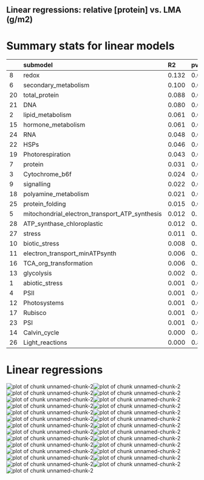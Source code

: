 ## Linear regressions: relative [protein] vs. LMA (g/m2)

# Summary stats for linear models

|            |submodel                                                |R2             |pval          |p.adj             |
|:-----------|:-------------------------------------------------------|:--------------|:-------------|:-----------------|
|8           |redox                                                   |0.132          |0.00          |0.000000          |
|6           |secondary_metabolism                                    |0.100          |0.00          |0.000000          |
|20          |total_protein                                           |0.088          |0.00          |0.000000          |
|21          |DNA                                                     |0.080          |0.00          |0.000000          |
|2           |lipid_metabolism                                        |0.061          |0.00          |0.000000          |
|15          |hormone_metabolism                                      |0.061          |0.00          |0.000000          |
|24          |RNA                                                     |0.048          |0.00          |0.000000          |
|22          |HSPs                                                    |0.046          |0.00          |0.000000          |
|19          |Photorespiration                                        |0.043          |0.00          |0.000000          |
|7           |protein                                                 |0.031          |0.01          |0.028000          |
|3           |Cytochrome_b6f                                          |0.024          |0.02          |0.050909          |
|9           |signalling                                              |0.022          |0.03          |0.070000          |
|18          |polyamine_metabolism                                    |0.021          |0.04          |0.086154          |
|25          |protein_folding                                         |0.015          |0.08          |0.160000          |
|5           |mitochondrial_electron_transport_ATP_synthesis          |0.012          |0.11          |0.197650          |
|28          |ATP_synthase_chloroplastic                              |0.012          |0.12          |0.197650          |
|27          |stress                                                  |0.011          |0.12          |0.197650          |
|10          |biotic_stress                                           |0.008          |0.18          |0.280000          |
|11          |electron_transport_minATPsynth                          |0.006          |0.26          |0.383160          |
|16          |TCA_org_transformation                                  |0.006          |0.28          |0.392000          |
|13          |glycolysis                                              |0.002          |0.54          |0.694400          |
|1           |abiotic_stress                                          |0.001          |0.61          |0.694400          |
|4           |PSII                                                    |0.001          |0.62          |0.694400          |
|12          |Photosystems                                            |0.001          |0.60          |0.694400          |
|17          |Rubisco                                                 |0.001          |0.65          |0.700000          |
|23          |PSI                                                     |0.001          |0.60          |0.694400          |
|14          |Calvin_cycle                                            |0.000          |0.81          |0.840000          |
|26          |Light_reactions                                         |0.000          |0.84          |0.840000          |

# Linear regressions

![plot of chunk unnamed-chunk-2](figure/unnamed-chunk-2-1.png)![plot of chunk unnamed-chunk-2](figure/unnamed-chunk-2-2.png)![plot of chunk unnamed-chunk-2](figure/unnamed-chunk-2-3.png)![plot of chunk unnamed-chunk-2](figure/unnamed-chunk-2-4.png)![plot of chunk unnamed-chunk-2](figure/unnamed-chunk-2-5.png)![plot of chunk unnamed-chunk-2](figure/unnamed-chunk-2-6.png)![plot of chunk unnamed-chunk-2](figure/unnamed-chunk-2-7.png)![plot of chunk unnamed-chunk-2](figure/unnamed-chunk-2-8.png)![plot of chunk unnamed-chunk-2](figure/unnamed-chunk-2-9.png)![plot of chunk unnamed-chunk-2](figure/unnamed-chunk-2-10.png)![plot of chunk unnamed-chunk-2](figure/unnamed-chunk-2-11.png)![plot of chunk unnamed-chunk-2](figure/unnamed-chunk-2-12.png)![plot of chunk unnamed-chunk-2](figure/unnamed-chunk-2-13.png)![plot of chunk unnamed-chunk-2](figure/unnamed-chunk-2-14.png)![plot of chunk unnamed-chunk-2](figure/unnamed-chunk-2-15.png)![plot of chunk unnamed-chunk-2](figure/unnamed-chunk-2-16.png)![plot of chunk unnamed-chunk-2](figure/unnamed-chunk-2-17.png)![plot of chunk unnamed-chunk-2](figure/unnamed-chunk-2-18.png)![plot of chunk unnamed-chunk-2](figure/unnamed-chunk-2-19.png)![plot of chunk unnamed-chunk-2](figure/unnamed-chunk-2-20.png)![plot of chunk unnamed-chunk-2](figure/unnamed-chunk-2-21.png)![plot of chunk unnamed-chunk-2](figure/unnamed-chunk-2-22.png)![plot of chunk unnamed-chunk-2](figure/unnamed-chunk-2-23.png)![plot of chunk unnamed-chunk-2](figure/unnamed-chunk-2-24.png)![plot of chunk unnamed-chunk-2](figure/unnamed-chunk-2-25.png)![plot of chunk unnamed-chunk-2](figure/unnamed-chunk-2-26.png)![plot of chunk unnamed-chunk-2](figure/unnamed-chunk-2-27.png)
